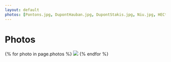 ```yaml
---
layout: default
photos: [Pontons.jpg, DupontHauban.jpg, DupontStakis.jpg, Niu.jpg, HECtolitre2.jpg, tronconneurs.jpg, PotelCochon.jpg]
--- 
```


# Photos 

{% for photo in page.photos %} 
<img class="image-centered photo"
    src="assets/img/2020/{{photo}}">
{% endfor %}

<style> 
.photo {
    max-width: 80% 
}
</style> 
